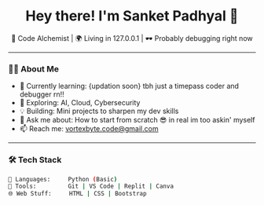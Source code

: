 <h1 align="center">Hey there! I'm Sanket Padhyal 👾</h1>
<p align="center">
  🧪 Code Alchemist | 🌍 Living in 127.0.0.1 | 🕶️ Probably debugging right now
</p>

---

### 👨‍💻 About Me
- 🔭 Currently learning: {updation soon} tbh just a timepass coder and debugger rn!! 
- 🌱 Exploring: AI, Cloud, Cybersecurity
- 💡 Building: Mini projects to sharpen my dev skills
- 💬 Ask me about: How to start from scratch 😎 in real im too askin' myself
- 📫 Reach me: vortexbyte.code@gmail.com

---

### 🛠️ Tech Stack
```bash
🧠 Languages:     Python (Basic)
🧰 Tools:         Git | VS Code | Replit | Canva
🌐 Web Stuff:     HTML | CSS | Bootstrap
